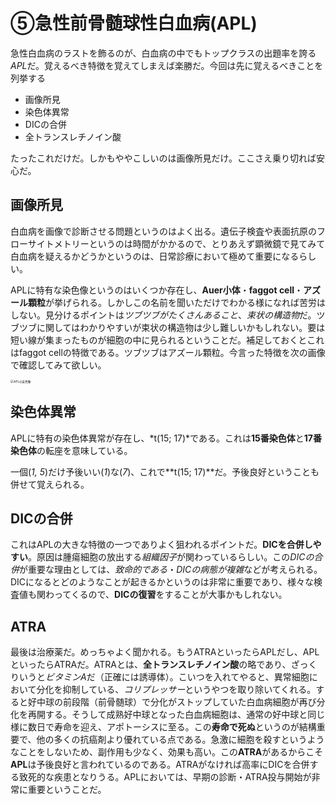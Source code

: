 # ⑤急性前骨髄球性白血病(APL)

急性白血病のラストを飾るのが、白血病の中でもトップクラスの出題率を誇る*APL*だ。覚えるべき特徴を覚えてしまえば楽勝だ。今回は先に覚えるべきことを列挙する

- 画像所見
- 染色体異常
- DICの合併
- 全トランスレチノイン酸

たったこれだけだ。しかもややこしいのは画像所見だけ。ここさえ乗り切れば安心だ。

## 画像所見

白血病を画像で診断させる問題というのはよく出る。遺伝子検査や表面抗原のフローサイトメトリーというのは時間がかかるので、とりあえず顕微鏡で見てみて白血病を疑えるかどうかというのは、日常診療において極めて重要になるらしい。

APLに特有な染色像というのはいくつか存在し、**Auer小体**・**faggot cell**・**アズール顆粒**が挙げられる。しかしこの名前を聞いただけでわかる様になれば苦労はしない。見分けるポイントは*ツブツブがたくさんあること*、*束状の構造物*だ。ツブツブに関してはわかりやすいが束状の構造物は少し難しいかもしれない。要は短い線が集まったものが細胞の中に見られるということだ。補足しておくとこれはfaggot cellの特徴である。ツブツブはアズール顆粒。今言った特徴を次の画像で確認してみて欲しい。

<img src="http://d280wcvpuqrtqr.cloudfront.net/20200614_105746.png" alt="APLの染色像" style="zoom:33%;" /> 



## 染色体異常

APLに特有の染色体異常が存在し、*t(15; 17)*である。これは**15番染色体**と**17番染色体**の転座を意味している。

一個(*1, 5*)だけ予後いい(*1*)な(*7*)、これで**t(15; 17)**だ。予後良好ということも併せて覚えられる。

## DICの合併

これはAPLの大きな特徴の一つでありよく狙われるポイントだ。**DICを合併しやすい**。原因は腫瘍細胞の放出する*組織因子*が関わっているらしい。この*DICの合併*が重要な理由としては、*致命的である*・*DICの病態が複雑*などが考えられる。DICになるとどのようなことが起きるかというのは非常に重要であり、様々な検査値も関わってくるので、**DICの復習**をすることが大事かもしれない。

## **ATRA**

最後は治療薬だ。めっちゃよく聞かれる。もうATRAといったらAPLだし、APLといったらATRAだ。ATRAとは、**全トランスレチノイン酸**の略であり、ざっくりいうと*ビタミンA*だ（正確には誘導体）。こいつを入れてやると、異常細胞において分化を抑制している、*コリプレッサー*というやつを取り除いてくれる。すると好中球の前段階（前骨髄球）で分化がストップしていた白血病細胞が再び分化を再開する。そうして成熟好中球となった白血病細胞は、通常の好中球と同じ様に数日で寿命を迎え、アポトーシスに至る。この**寿命で死ぬ**というのが結構重要で、他の多くの抗癌剤より優れている点である。急激に細胞を殺すというようなことをしないため、副作用も少なく、効果も高い。この**ATRA**があるからこそ**APL**は予後良好と言われているのである。ATRAがなければ高率にDICを合併する致死的な疾患となりうる。APLにおいては、早期の診断・ATRA投与開始が非常に重要ということだ。



